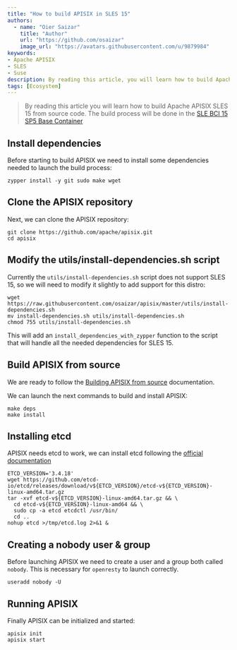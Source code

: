 ```yaml
---
title: "How to build APISIX in SLES 15"
authors:
  - name: "Oier Saizar"
    title: "Author"
    url: "https://github.com/osaizar"
    image_url: "https://avatars.githubusercontent.com/u/9879984"
keywords: 
- Apache APISIX
- SLES
- Suse
description: By reading this article, you will learn how to build Apache APISIX for Suse Linux Enterprise 15
tags: [Ecosystem]
---
```


> By reading this article you will learn how to build Apache APISIX SLES 15 from source code.
> The build process will be done in the [SLE BCI 15 SP5 Base Container](https://registry.suse.com/categories/bci/repositories/bci-bci-base-15sp5)

<!--truncate-->

## Install dependencies

Before starting to build APISIX we need to install some dependencies needed to launch the build process:

```shell
zypper install -y git sudo make wget
```

## Clone the APISIX repository

Next, we can clone the APISIX repository:

```shell
git clone https://github.com/apache/apisix.git
cd apisix
```

## Modify the utils/install-dependencies.sh script

Currently the `utils/install-dependencies.sh` script does not support SLES 15, so we will need to modify it slightly to add support for this distro:

```shell
wget https://raw.githubusercontent.com/osaizar/apisix/master/utils/install-dependencies.sh
mv install-dependencies.sh utils/install-dependencies.sh
chmod 755 utils/install-dependencies.sh
```

This will add an `install_dependencies_with_zypper` function to the script that will handle all the needed dependencies for SLES 15.

## Build APISIX from source

We are ready to follow the [Building APISIX from source](https://apisix.apache.org/docs/apisix/next/building-apisix/) documentation.

We can launch the next commands to build and install APISIX:

```shell
make deps
make install
```

## Installing etcd

APISIX needs etcd to work, we can install etcd following the [official documentation](https://apisix.apache.org/docs/apisix/next/building-apisix/#installing-etcd)

```shell
ETCD_VERSION='3.4.18'
wget https://github.com/etcd-io/etcd/releases/download/v${ETCD_VERSION}/etcd-v${ETCD_VERSION}-linux-amd64.tar.gz
tar -xvf etcd-v${ETCD_VERSION}-linux-amd64.tar.gz && \
  cd etcd-v${ETCD_VERSION}-linux-amd64 && \
  sudo cp -a etcd etcdctl /usr/bin/
  cd ..
nohup etcd >/tmp/etcd.log 2>&1 &
```

## Creating a nobody user & group

Before launching APISIX we need to create a user and a group both called `nobody`.
This is necessary for `openresty` to launch correctly.

```shell
useradd nobody -U
```

## Running APISIX

Finally APISIX can be initialized and started:

```shell
apisix init
apisix start
```
